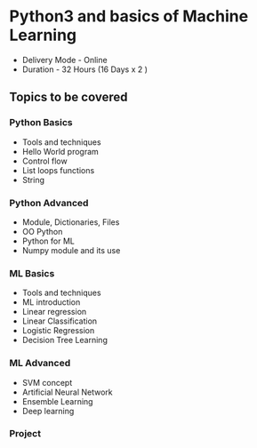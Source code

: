 # Python3 and basics of Machine Learning
- Delivery Mode - Online
- Duration - 32 Hours (16 Days x 2 ) 

## Topics to be covered

### Python Basics
- Tools and techniques
- Hello World program
- Control flow
- List loops functions
- String
### Python Advanced
- Module, Dictionaries, Files
- OO Python
- Python for ML
- Numpy module and its use
### ML Basics
- Tools and techniques
- ML introduction
- Linear regression
- Linear Classification
- Logistic Regression
- Decision Tree Learning
### ML Advanced
- SVM concept
- Artificial Neural Network
- Ensemble Learning
- Deep learning
### Project
